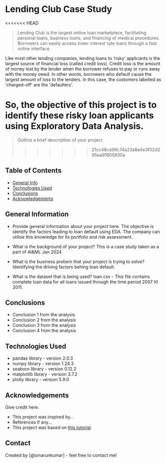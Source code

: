 # Lending Club Case Study
<<<<<<< HEAD
> Lending Club is the largest online loan marketplace, facilitating personal loans, business loans, and financing of medical procedures. Borrowers can easily access lower interest rate loans through a fast online interface.

Like most other lending companies, lending loans to ‘risky’ applicants is the largest source of financial loss (called credit loss). Credit loss is the amount of money lost by the lender when the borrower refuses to pay or runs away with the money owed. In other words, borrowers who default cause the largest amount of loss to the lenders. In this case, the customers labelled as 'charged-off' are the 'defaulters'.

So, the objective of this project is  to identify these risky loan applicants using Exploratory Data Analysis.
=======
> Outline a brief description of your project.
>>>>>>> 21cc48ca99c74a23a8a0e3f02d295ea91805830a


## Table of Contents
* [General Info](#general-information)
* [Technologies Used](#technologies-used)
* [Conclusions](#conclusions)
* [Acknowledgements](#acknowledgements)

<!-- You can include any other section that is pertinent to your problem -->

## General Information
- Provide general information about your project here.
  The objective is identify the factors leading to loan default using EDA. The company can utilise this knowledge for its portfolio and risk assessment. 
  
- What is the background of your project?
  This is a case study taken as a part of AI&ML Jan 2024

- What is the business probem that your project is trying to solve?
  Identifying the driving factors behing loan default.

- What is the dataset that is being used?
  loan.csv - This file contains complete loan data for all loans issued through the time period 2007 t0 2011.

<!-- You don't have to answer all the questions - just the ones relevant to your project. -->

## Conclusions
- Conclusion 1 from the analysis
- Conclusion 2 from the analysis
- Conclusion 3 from the analysis
- Conclusion 4 from the analysis

<!-- You don't have to answer all the questions - just the ones relevant to your project. -->


## Technologies Used
- pandas library - version 2.0.3
- numpy library - version 1.24.3
- seaborn library - version 0.12.2
- matplotlib library - version 3.7.2
- plotly library - version 5.9.0

<!-- As the libraries versions keep on changing, it is recommended to mention the version of library used in this project -->

## Acknowledgements
Give credit here.
- This project was inspired by...
- References if any...
- This project was based on [this tutorial](https://www.example.com).


## Contact
Created by [@smarunkumar] - feel free to contact me!


<!-- Optional -->
<!-- ## License -->
<!-- This project is open source and available under the [... License](). -->

<!-- You don't have to include all sections - just the one's relevant to your project -->

